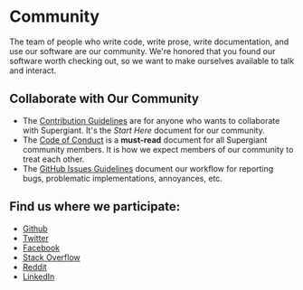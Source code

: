 [Contribution Guidelines]: ./contribution-guidelines.md "Supergiant Community Contribution Guidelines"
[COC]: ./code-of-conduct.md "Supergiant Community Code of Conduct"
[GitHub Issues Guidelines]: ./github-issues-guidelines.md "GitHub Issues Guidelines"


# Community

The team of people who write code, write prose, write documentation, and use our software are our community. We're honored that you found our software worth checking out, so we want to make ourselves available to talk and interact.


## Collaborate with Our Community

* The [Contribution Guidelines][Contribution Guidelines] are for anyone who wants to collaborate with Supergiant. It's the _Start Here_ document for our community.
* The [Code of Conduct][COC] is a **must-read** document for all Supergiant community members. It is how we expect members of our community to treat each other.
* The [GitHub Issues Guidelines][GitHub Issues Guidelines] document our workflow for reporting bugs, problematic implementations, annoyances, etc.


## Find us where we participate:

* [Github](https://github.com/supergiant)
* [Twitter](https://twitter.com/supergiantio)
* [Facebook](https://www.facebook.com/supergiantio)
* [Stack Overflow](http://stackoverflow.com/questions/tagged/supergiant)
* [Reddit](https://www.reddit.com/r/supergiant)
* [LinkedIn](https://www.linkedin.com/company/supergiant.io)
